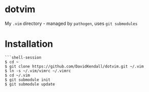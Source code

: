 # dotvim 
My `.vim` directory - managed by `pathogen`, uses `git submodules`

# Installation

    ```shell-session
    $ cd ~
    $ git clone https://github.com/DavidKendall/dotvim.git ~/.vim
    $ ln -s ~/.vim/vimrc ~/.vimrc
    $ cd ~/.vim
    $ git submodule init
    $ git submodule update
